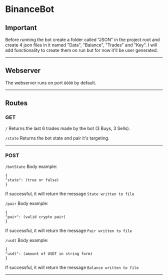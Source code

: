 # BinanceBot

## Important

Before running the bot create a folder called "JSON" in the project root and create 4 json files in it named "Data", "Balance", "Trades" and "Key". I will add functionality to create them on run but for now it'll be user generated.

------------

## Webserver

The webserver runs on port `8000` by default.

------------

## Routes

### GET
`/`
Returns the last 6 trades made by the bot (3 Buys, 3 Sells).

`/state`
Returns the bot state and pair it's targeting.

------------

### POST
`/botState`
Body example: 
```
{
"state": (true or false)
}
```
If successful, it will return the message `State written to file`

`/pair`
Body example: 
```
{
"pair": (valid crypto pair)
}
```
If successful, it will return the message `Pair written to file`

`/usdt`
Body example:
```
{
"usdt": (amount of USDT in string form)
}
```
If successful, it will return the message `Balance written to file`

------------
